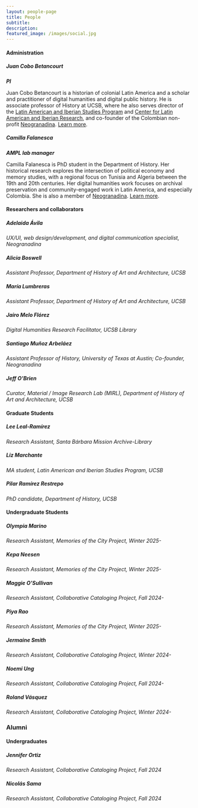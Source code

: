```yaml
---
layout: people-page
title: People
subtitle:
description: 
featured_image: /images/social.jpg
---
```


#### Administration
##### Juan Cobo Betancourt
***PI***

Juan Cobo Betancourt is a historian of colonial Latin America and a scholar and practitioner of digital humanities and digital public history. He is associate professor of History at UCSB, where he also serves director of the [Latin American and Iberian Studies Program](https://lais.ucsb.edu) and [Center for Latin American and Iberian Research](https://clair.ucsb.edu), and co-founder of the Colombian non-profit [Neogranadina](https://neogranadina.org). [Learn more](https://www.history.ucsb.edu/faculty/juan-cobo/).

##### Camilla Falanesca
***AMPL lab manager***

Camilla Falanesca is PhD student in the Department of History. Her historical research explores the intersection of political economy and memory studies, with a regional focus on Tunisia and Algeria between the 19th and 20th centuries. Her digital humanities work focuses on archival preservation and community-engaged work in Latin America, and especially Colombia. She is also a member of [Neogranadina](https://neogranadina.org/en). [Learn more](https://www.history.ucsb.edu/graduate-student/camillafalanesca/).

#### Researchers and collaborators

##### Adelaida Ávila
*UX/UI, web design/development, and digital communication specialist, Neogranadina*

##### Alicia Boswell
*Assistant Professor, Department of History of Art and Architecture, UCSB*

##### María Lumbreras
*Assistant Professor, Department of History of Art and Architecture, UCSB*

##### Jairo Melo Flórez
*Digital Humanities Research Facilitator, UCSB Library*

##### Santiago Muñoz Arbeláez
*Assistant Professor of History, University of Texas at Austin; Co-founder, Neogranadina*

##### Jeff O'Brien
*Curator, Material / Image Research Lab (MIRL), Department of History of Art and Architecture, UCSB*

#### Graduate Students
##### Lee Leal-Ramírez
*Research Assistant, Santa Bárbara Mission Archive-Library*

##### Liz Marchante
*MA student, Latin American and Iberian Studies Program, UCSB*

##### Pilar Ramírez Restrepo
*PhD candidate, Department of History, UCSB*

#### Undergraduate Students

##### Olympia Marino
*Research Assistant, Memories of the City Project, Winter 2025-*

##### Kepa Neesen
*Research Assistant, Memories of the City Project, Winter 2025-*

##### Maggie O'Sullivan
*Research Assistant, Collaborative Cataloging Project, Fall 2024-*

##### Piya Rao
*Research Assistant, Memories of the City Project, Winter 2025-*

##### Jermaine Smith
*Research Assistant, Collaborative Cataloging Project, Winter 2024-*

##### Noemi Ung
*Research Assistant, Collaborative Cataloging Project, Fall 2024-*

##### Roland Vásquez
*Research Assistant, Collaborative Cataloging Project, Winter 2024-*


### Alumni
#### Undergraduates

##### Jennifer Ortiz
*Research Assistant, Collaborative Cataloging Project, Fall 2024*

##### Nicolás Sama
*Research Assistant, Collaborative Cataloging Project, Fall 2024*